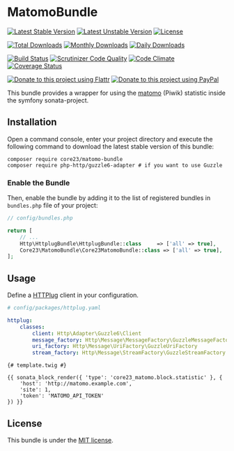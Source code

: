 MatomoBundle
===========
[![Latest Stable Version](https://poser.pugx.org/core23/matomo-bundle/v/stable)](https://packagist.org/packages/core23/matomo-bundle)
[![Latest Unstable Version](https://poser.pugx.org/core23/matomo-bundle/v/unstable)](https://packagist.org/packages/core23/matomo-bundle)
[![License](https://poser.pugx.org/core23/matomo-bundle/license)](https://packagist.org/packages/core23/matomo-bundle)

[![Total Downloads](https://poser.pugx.org/core23/matomo-bundle/downloads)](https://packagist.org/packages/core23/matomo-bundle)
[![Monthly Downloads](https://poser.pugx.org/core23/matomo-bundle/d/monthly)](https://packagist.org/packages/core23/matomo-bundle)
[![Daily Downloads](https://poser.pugx.org/core23/matomo-bundle/d/daily)](https://packagist.org/packages/core23/matomo-bundle)

[![Build Status](https://travis-ci.org/core23/MatomoBundle.svg)](https://travis-ci.org/core23/MatomoBundle)
[![Scrutinizer Code Quality](https://scrutinizer-ci.com/g/core23/MatomoBundle/badges/quality-score.png?b=master)](https://scrutinizer-ci.com/g/core23/MatomoBundle)
[![Code Climate](https://codeclimate.com/github/core23/MatomoBundle/badges/gpa.svg)](https://codeclimate.com/github/core23/MatomoBundle)
[![Coverage Status](https://coveralls.io/repos/core23/MatomoBundle/badge.svg)](https://coveralls.io/r/core23/MatomoBundle)

[![Donate to this project using Flattr](https://img.shields.io/badge/flattr-donate-yellow.svg)](https://flattr.com/profile/core23)
[![Donate to this project using PayPal](https://img.shields.io/badge/paypal-donate-yellow.svg)](https://paypal.me/gripp)

This bundle provides a wrapper for using the [matomo] (Piwik) statistic inside the symfony sonata-project.

## Installation

Open a command console, enter your project directory and execute the following command to download the latest stable version of this bundle:

```
composer require core23/matomo-bundle
composer require php-http/guzzle6-adapter # if you want to use Guzzle
```

### Enable the Bundle

Then, enable the bundle by adding it to the list of registered bundles in `bundles.php` file of your project:

```php
// config/bundles.php

return [
    // ...
    Http\HttplugBundle\HttplugBundle::class     => ['all' => true],
    Core23\MatomoBundle\Core23MatomoBundle::class => ['all' => true],
];
```

## Usage

Define a [HTTPlug] client in your configuration.

```yaml
# config/packages/httplug.yaml

httplug:
    classes:
        client: Http\Adapter\Guzzle6\Client
        message_factory: Http\Message\MessageFactory\GuzzleMessageFactory
        uri_factory: Http\Message\UriFactory\GuzzleUriFactory
        stream_factory: Http\Message\StreamFactory\GuzzleStreamFactory
```

```twig
{# template.twig #}

{{ sonata_block_render({ 'type': 'core23_matomo.block.statistic' }, {
    'host': 'http://matomo.example.com',
    'site': 1,
    'token': 'MATOMO_API_TOKEN'
}) }}
```

## License

This bundle is under the [MIT license](LICENSE.md).

[HTTPlug]: http://docs.php-http.org/en/latest/index.html
[matomo]: https://matomo.org
